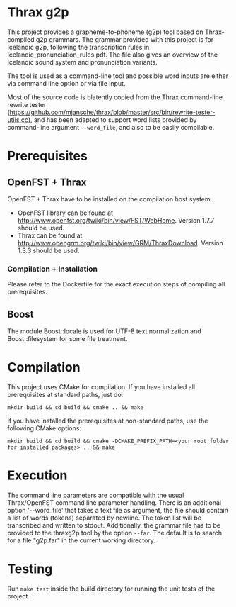 # Thrax g2p

This project provides a grapheme-to-phoneme (g2p) tool based on Thrax-compiled g2p grammars. The grammar provided with this project is for Icelandic g2p, following the transcription rules in Icelandic_pronunciation_rules.pdf. The file also gives an overview of the Icelandic sound system and pronunciation variants.

The tool is used as a command-line tool and possible word inputs are either via command line option or via file input.

Most of the source code is blatently copied from the Thrax command-line rewrite tester (https://github.com/mjansche/thrax/blob/master/src/bin/rewrite-tester-utils.cc), and has been adapted to support word lists provided by command-line argument `--word_file`, and also to be easily compilable.


# Prerequisites
## OpenFST + Thrax

OpenFST + Thrax have to be installed on the compilation host system.

- OpenFST library can be found at http://www.openfst.org/twiki/bin/view/FST/WebHome. Version 1.7.7 should be used.
- Thrax can be found at http://www.opengrm.org/twiki/bin/view/GRM/ThraxDownload. Version 1.3.3 should be used.

### Compilation + Installation
Please refer to the Dockerfile for the exact execution steps of compiling all prerequisites.

## Boost

The module Boost::locale is used for UTF-8 text normalization and Boost::filesystem for some file treatment.

# Compilation
This project uses CMake for compilation. If you have installed all prerequisites at standard paths, just do:

```
mkdir build && cd build && cmake .. && make
```

If you have installed the prerequisites at non-standard paths, use the following CMake options:

```
mkdir build && cd build && cmake -DCMAKE_PREFIX_PATH=<your root folder for installed packages> .. && make
``` 

# Execution
The command line parameters are compatible with the usual Thrax/OpenFST command line parameter handling. There is an additional option '--word_file' that takes a text file as argument, the file should contain a list of words (tokens) separated by newline. The token list will be transcribed and written to stdout.
Additionally, the grammar file has to be provided to the thraxg2p tool by the option `--far`. The default is to search for a file "g2p.far" in the current working directory.

# Testing
Run `make test` inside the build directory for running the unit tests of the project.